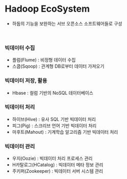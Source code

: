 # Hadoop EcoSystem
- 하둡의 기능을 보완하는 서브 오픈소스 소프트웨어들로 구성 

<br>

### 빅데이터 수집 
- 플럼(Flume) : 비정형 데이터 수집 
- 스쿱(Sqoop) : 관계형 DB로부터 데이터 가져오기 

### 빅데이터 저장, 활용 
- Hbase : 컬럼 기반의 NoSQL 데이터베이스 

### 빅데이터 처리 
- 하이브(Hive) : 유사 SQL 기반 빅데이터 처리 
- 피그(Pig) : 스크리브 언어 기반 빅데이터 처리 
- 마후트(Mahout) : 기계학습 알고리즘 기반 빅데이터 처리 

### 빅데이터 관리 
- 우지(Oozie) : 빅데이터 처리 프로세스 관리 
- H카탈로그(HCatalog) : 빅데이터 메타 정보 관리 
- 주키퍼(Zookeeper) : 빅데이터 서버 시스템 관리 




